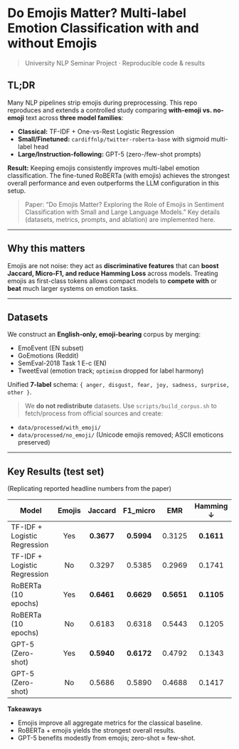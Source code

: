# Do Emojis Matter? Multi-label Emotion Classification with and without Emojis

> University NLP Seminar Project · Reproducible code & results  

## TL;DR
Many NLP pipelines strip emojis during preprocessing. This repo reproduces and extends a controlled study comparing **with-emoji vs. no-emoji** text across **three model families**:
- **Classical:** TF-IDF + One-vs-Rest Logistic Regression  
- **Small/Finetuned:** `cardiffnlp/twitter-roberta-base` with sigmoid multi-label head  
- **Large/Instruction-following:** GPT-5 (zero-/few-shot prompts)

**Result:** Keeping emojis consistently improves multi-label emotion classification. The fine-tuned RoBERTa (with emojis) achieves the strongest overall performance and even outperforms the LLM configuration in this setup.

> Paper: “Do Emojis Matter? Exploring the Role of Emojis in Sentiment Classification with Small and Large Language Models.”
> Key details (datasets, metrics, prompts, and ablation) are implemented here.

---

## Why this matters
Emojis are not noise: they act as **discriminative features** that can **boost Jaccard, Micro-F1, and reduce Hamming Loss** across models. Treating emojis as first-class tokens allows compact models to **compete with** or **beat** much larger systems on emotion tasks.

---

## Datasets
We construct an **English-only, emoji-bearing** corpus by merging:
- EmoEvent (EN subset)
- GoEmotions (Reddit)
- SemEval-2018 Task 1 E-c (EN)
- TweetEval (emotion track; `optimism` dropped for label harmony)

Unified **7-label** schema: `{ anger, disgust, fear, joy, sadness, surprise, other }`.

> We **do not redistribute** datasets. Use `scripts/build_corpus.sh` to fetch/process from official sources and create:
- `data/processed/with_emoji/`  
- `data/processed/no_emoji/` (Unicode emojis removed; ASCII emoticons preserved)

---

## Key Results (test set)
(Replicating reported headline numbers from the paper)

| Model                       | Emojis | Jaccard | F1_micro | EMR  | Hamming ↓ |
|----------------------------|:------:|:-------:|:--------:|:----:|:---------:|
| TF-IDF + Logistic Regression |  Yes  | **0.3677** | **0.5994** | 0.3125 | **0.1611** |
| TF-IDF + Logistic Regression |   No  | 0.3297 | 0.5385 | 0.2969 | 0.1741 |
| RoBERTa (10 epochs)        |  Yes  | **0.6461** | **0.6629** | **0.5651** | **0.1105** |
| RoBERTa (10 epochs)        |   No  | 0.6183 | 0.6318 | 0.5443 | 0.1205 |
| GPT-5 (Zero-shot)          |  Yes  | **0.5940** | **0.6172** | 0.4792 | 0.1343 |
| GPT-5 (Zero-shot)          |   No  | 0.5686 | 0.5890 | 0.4688 | 0.1417 |

**Takeaways**
- Emojis improve all aggregate metrics for the classical baseline.  
- RoBERTa + emojis yields the strongest overall results.  
- GPT-5 benefits modestly from emojis; zero-shot ≈ few-shot.
